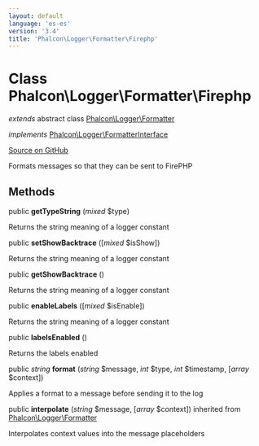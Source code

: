 ```yaml
---
layout: default
language: 'es-es'
version: '3.4'
title: 'Phalcon\Logger\Formatter\Firephp'
---
```

# Class **Phalcon\Logger\Formatter\Firephp**

*extends* abstract class [Phalcon\Logger\Formatter](/3.4/en/api/Phalcon_Logger_Formatter)

*implements* [Phalcon\Logger\FormatterInterface](/3.4/en/api/Phalcon_Logger_FormatterInterface)

<a href="https://github.com/phalcon/cphalcon/tree/v3.4.0/phalcon/logger/formatter/firephp.zep" class="btn btn-default btn-sm">Source on GitHub</a>

Formats messages so that they can be sent to FirePHP


## Methods
public  **getTypeString** (*mixed* $type)

Returns the string meaning of a logger constant



public  **setShowBacktrace** ([*mixed* $isShow])

Returns the string meaning of a logger constant



public  **getShowBacktrace** ()

Returns the string meaning of a logger constant



public  **enableLabels** ([*mixed* $isEnable])

Returns the string meaning of a logger constant



public  **labelsEnabled** ()

Returns the labels enabled



public *string* **format** (*string* $message, *int* $type, *int* $timestamp, [*array* $context])

Applies a format to a message before sending it to the log



public  **interpolate** (*string* $message, [*array* $context]) inherited from [Phalcon\Logger\Formatter](/3.4/en/api/Phalcon_Logger_Formatter)

Interpolates context values into the message placeholders



